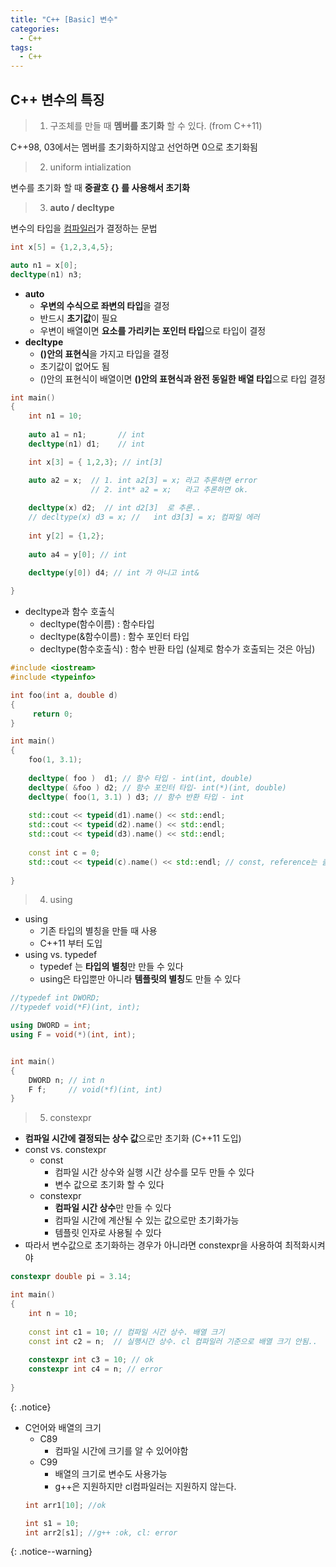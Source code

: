 ```yaml
---
title: "C++ [Basic] 변수"
categories:
  - C++
tags:
  - C++
---
```


## C++ 변수의 특징
>1. 구조체를 만들 때 **멤버를 초기화** 할 수 있다. (from C++11)  

C++98, 03에서는 멤버를 초기화하지않고 선언하면 0으로 초기화됨  
>2. uniform intialization  

변수를 초기화 할 때 **중괄호 {} 를 사용해서 초기화**  
>3. **auto / decltype**  

변수의 타입을 <u>컴파일러</u>가 결정하는 문법  
```c++
int x[5] = {1,2,3,4,5};

auto n1 = x[0];
decltype(n1) n3;
```
* **auto**  
	* **우변의 수식으로 좌변의 타입**을 결정  
	* 반드시 **초기값**이 필요  
	* 우변이 배열이면 **요소를 가리키는 포인터 타입**으로 타입이 결정    
* **decltype**   
	* **()안의 표현식**을 가지고 타입을 결정  
	* 초기값이 없어도 됨  
	* ()안의 표현식이 배열이면 **()안의 표현식과 완전 동일한 배열 타입**으로 타입 결정  
```c++
int main()
{
    int n1 = 10;
    
    auto a1 = n1;       // int
    decltype(n1) d1;    // int  

    int x[3] = { 1,2,3}; // int[3]

    auto a2 = x;  // 1. int a2[3] = x; 라고 추론하면 error
                  // 2. int* a2 = x;   라고 추론하면 ok.
    
    decltype(x) d2;  // int d2[3]  로 추론..
    // decltype(x) d3 = x; //   int d3[3] = x; 컴파일 에러 
    
    int y[2] = {1,2};
    
    auto a4 = y[0]; // int
    
    decltype(y[0]) d4; // int 가 아니고 int&

}
```
* decltype과 함수 호출식  
	* decltype(함수이름) : 함수타입  
	* decltype(&함수이름) : 함수 포인터 타입  
	* decltype(함수호출식) : 함수 반환 타입 (실제로 함수가 호출되는 것은 아님)  
```c++
#include <iostream>
#include <typeinfo>

int foo(int a, double d)
{
     return 0;
}

int main()
{
    foo(1, 3.1);
    
    decltype( foo )  d1; // 함수 타입 - int(int, double)
    decltype( &foo ) d2; // 함수 포인터 타입- int(*)(int, double)
    decltype( foo(1, 3.1) ) d3; // 함수 반환 타입 - int
    
    std::cout << typeid(d1).name() << std::endl;
    std::cout << typeid(d2).name() << std::endl;
    std::cout << typeid(d3).name() << std::endl;
    
    const int c = 0;
    std::cout << typeid(c).name() << std::endl; // const, reference는 출력 안됨
    
}
```
>4. using  
* using 
	* 기존 타입의 별칭을 만들 때 사용  
	* C++11 부터 도입
* using vs. typedef  
	* typedef 는 **타입의 별칭**만 만들 수 있다
	* using은 타입뿐만 아니라 **템플릿의 별칭**도 만들 수 있다
```c++
//typedef int DWORD;
//typedef void(*F)(int, int);

using DWORD = int;
using F = void(*)(int, int);


int main()
{
    DWORD n; // int n
    F f;     // void(*f)(int, int)
}
```
>5. constexpr  
* **컴파일 시간에 결정되는 상수 값**으로만 초기화 (C++11 도입)  
* const vs. constexpr  
	* const  
		* 컴파일 시간 상수와 실행 시간 상수를 모두 만들 수 있다  
		* 변수 값으로 초기화 할 수 있다
	* constexpr  
		* **컴파일 시간 상수**만 만들 수 있다  
		* 컴파일 시간에 계산될 수 있는 값으로만 초기화가능  
		* 템플릿 인자로 사용될 수 있다  
* 따라서 변수값으로 초기화하는 경우가 아니라면 constexpr을 사용하여 최적화시켜야  
```c++
constexpr double pi = 3.14;

int main()
{
    int n = 10;
    
    const int c1 = 10; // 컴파일 시간 상수. 배열 크기
    const int c2 = n;  // 실행시간 상수. cl 컴파일러 기준으로 배열 크기 안됨..
    
    constexpr int c3 = 10; // ok
    constexpr int c4 = n; // error
    
}
```
{: .notice}

* C언어와 배열의 크기  
	* C89
		* 컴파일 시간에 크기를 알 수 있어야함  
	* C99
		* 배열의 크기로 변수도 사용가능  
		* g++은 지원하지만 cl컴파일러는 지원하지 않는다.
	```c++
	int arr1[10]; //ok
	
	int s1 = 10;  
	int arr2[s1]; //g++ :ok, cl: error  
	```
{: .notice--warning}